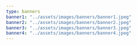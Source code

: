 ```yaml
---
type: banners
banner1: "../assets/images/banners/banner1.jpeg"
banner2: "../assets/images/banners/banner2.jpeg"
banner3: "../assets/images/banners/banner3.jpeg"
banner4: "../assets/images/banners/banner4.jpeg"
---
```

